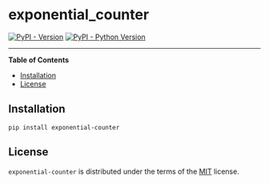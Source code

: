 # exponential_counter

[![PyPI - Version](https://img.shields.io/pypi/v/exponential-counter.svg)](https://pypi.org/project/exponential-counter)
[![PyPI - Python Version](https://img.shields.io/pypi/pyversions/exponential-counter.svg)](https://pypi.org/project/exponential-counter)

-----

**Table of Contents**

- [Installation](#installation)
- [License](#license)

## Installation

```console
pip install exponential-counter
```

## License

`exponential-counter` is distributed under the terms of the [MIT](https://spdx.org/licenses/MIT.html) license.
